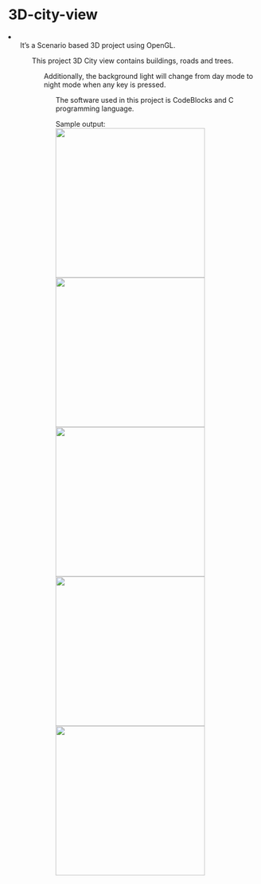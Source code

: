 # 3D-city-view

<li>
<ul>It’s a Scenario based 3D project using OpenGL.
<ul>This project 3D City view contains buildings, roads and trees. 
<ul>Additionally, the background light will change from day mode to night mode when any key is pressed.
<ul>The software used in this project is CodeBlocks and C programming language.

Sample output:
<br>
<img src="https://github.com/ShreyaMPadmashali/3D-city-view/blob/main/output-screenshot/s2.png" width="300" height="300">
<img src="https://github.com/ShreyaMPadmashali/3D-city-view/blob/main/output-screenshot/s3.png" width="300" height="300">
<img src="https://github.com/ShreyaMPadmashali/3D-city-view/blob/main/output-screenshot/s4.png" width="300" height="300">
<img src="https://github.com/ShreyaMPadmashali/3D-city-view/blob/main/output-screenshot/s5.png" width="300" height="300">
<img src="https://github.com/ShreyaMPadmashali/3D-city-view/blob/main/output-screenshot/s6.png" width="300" height="300">

